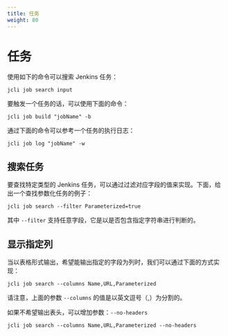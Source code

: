 ```yaml
---
title: 任务
weight: 80
---
```


# 任务

使用如下的命令可以搜索 Jenkins 任务：

`jcli job search input`

要触发一个任务的话，可以使用下面的命令：

`jcli job build "jobName" -b`

通过下面的命令可以参考一个任务的执行日志：

`jcli job log "jobName" -w`

## 搜索任务

要查找特定类型的 Jenkins 任务，可以通过过滤对应字段的值来实现。下面，给出一个查找参数化任务的例子：

`jcli job search --filter Parameterized=true`

其中 `--filter` 支持任意字段，它是以是否包含指定字符串进行判断的。

## 显示指定列

当以表格形式输出，希望能输出指定的字段为列时，我们可以通过下面的方式实现：

`jcli job search --columns Name,URL,Parameterized`

请注意，上面的参数 `--columns` 的值是以英文逗号（,）为分割的。

如果不希望输出表头，可以增加参数：`--no-headers`

`jcli job search --columns Name,URL,Parameterized --no-headers`

